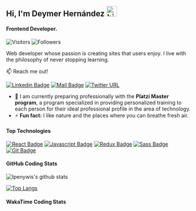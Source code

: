 ## Hi, I'm Deymer Hernández <img src="https://user-images.githubusercontent.com/1303154/88677602-1635ba80-d120-11ea-84d8-d263ba5fc3c0.gif" width="28px" alt="hi">

#### Frontend Developer.

![Visitors](https://visitor-badge.glitch.me/badge?page_id=deymerh.deymerh) ![Followers](https://img.shields.io/github/followers/deymerh?label=Followers&style=social)

Web developer whose passion is creating sites that users enjoy. I live with the philosophy of never stopping learning.

:mailbox: Reach me out!

[![Linkedin Badge](https://img.shields.io/badge/-Deymer_Hernandez-0e76a8?style=flat&labelColor=0e76a8&logo=linkedin&logoColor=white)](https://www.linkedin.com/in/deymerh/) [![Mail Badge](https://img.shields.io/badge/-deymerh-c0392b?style=flat&labelColor=c0392b&logo=gmail&logoColor=white)](mailto:deymerh@hotmail.com)
[![Twitter URL](https://img.shields.io/twitter/url/https/twitter.com/Deymer_H.svg?style=social&label=Follow%20%40Deymer_H)](https://twitter.com/Deymer_H)

- 🔭 I am currently preparing professionally with the **Platzi Master program**, a program specialized in providing personalized training to each person for their ideal professional profile in the area of technology.
- ⚡ **Fun fact:** I like nature and the places where you can breathe fresh air.

#### Top Technologies

<!-- TODO: Make technologies links takes you to repositories -->

[![React Badge](https://img.shields.io/badge/-React-61DBFB?style=for-the-badge&labelColor=black&logo=react&logoColor=61DBFB)](#) [![Javascript Badge](https://img.shields.io/badge/-Javascript-F0DB4F?style=for-the-badge&labelColor=black&logo=javascript&logoColor=F0DB4F)](#) [![Redux Badge](https://img.shields.io/badge/-Redux-764abc?style=for-the-badge&labelColor=black&logo=redux&logoColor=764abc)](#) [![Sass Badge](https://img.shields.io/badge/-Sass-c56494?style=for-the-badge&labelColor=black&logo=sass&logoColor=c56494)](#) [![Git Badge](https://img.shields.io/badge/-Git-e94e31?style=for-the-badge&labelColor=black&logo=git&logoColor=e94e31)](#)

#### GitHub Coding Stats

![Ipenywis's github stats](https://github-readme-stats.vercel.app/api?username=deymerh&count_private=true&theme=tokyonight&show_icons=true&hide=stars)

[![Top Langs](https://github-readme-stats.vercel.app/api/top-langs/?username=deymerh&layout=compact&theme=tokyonight)](https://github.com/deymerh/github-readme-stats)

#### WakaTime Coding Stats

<!--START_SECTION:waka-->

<!--END_SECTION:waka-->
